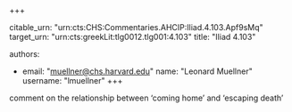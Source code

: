 +++


citable_urn: "urn:cts:CHS:Commentaries.AHCIP:Iliad.4.103.Apf9sMq"
target_urn: "urn:cts:greekLit:tlg0012.tlg001:4.103"
title: "Iliad 4.103"

authors:
- email: "muellner@chs.harvard.edu"
  name: "Leonard Muellner"
  username: "lmuellner"
+++

<p>comment on the relationship between ‘coming home’ and ‘escaping death’</p>